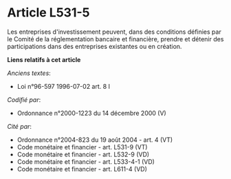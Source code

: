 # Article L531-5

Les entreprises d'investissement peuvent, dans des conditions définies par le Comité de la réglementation bancaire et
financière, prendre et détenir des participations dans des entreprises existantes ou en création.

**Liens relatifs à cet article**

_Anciens textes_:

  - Loi n°96-597 1996-07-02 art. 8 I

_Codifié par_:

  - Ordonnance n°2000-1223 du 14 décembre 2000 (V)

_Cité par_:

  - Ordonnance n°2004-823 du 19 août 2004 - art. 4 (VT)
  - Code monétaire et financier - art. L531-9 (VT)
  - Code monétaire et financier - art. L532-9 (VD)
  - Code monétaire et financier - art. L533-4-1 (VD)
  - Code monétaire et financier - art. L611-4 (VD)
